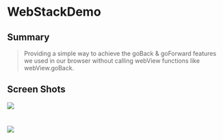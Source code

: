 # WebStackDemo

## Summary
> Providing a simple way to achieve the goBack & goForward features we used in our browser without calling webView functions like webView.goBack.

## Screen Shots

![](https://blog.acmsmu.cn/wp-content/uploads/2018/09/20170505224113246.png)
#
![](https://blog.acmsmu.cn/wp-content/uploads/2018/09/20170505224102433-1.png)
